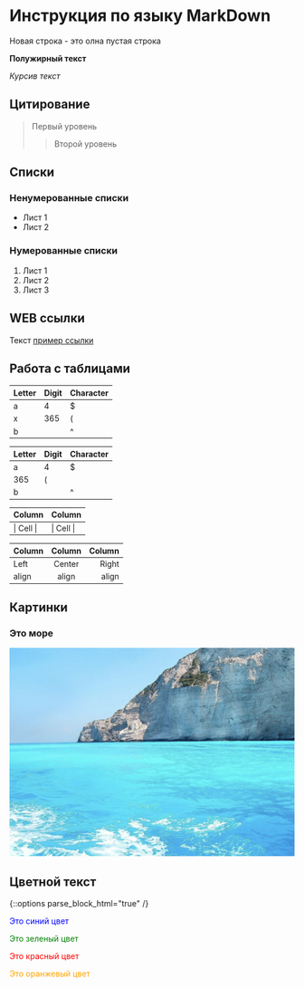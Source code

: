 # Инструкция по языку MarkDown

Новая строка - это олна пустая строка

**Полужирный текст**

*Курсив текст*

## Цитирование
> Первый уровень
>> Второй уровень

## Списки
### Ненумерованные списки
* Лист 1
* Лист 2
### Нумерованные списки
1. Лист 1
2. Лист 2
3. Лист 3

## WEB ссылки
Текст [пример ссылки](http.example.com "Всплывающая подсказка")

## Работа с таблицами

Letter | Digit | Character
------ | ------|----------
a      | 4     | $
x      | 365    | (
b      |       | ^  

Letter|Digit|Character
---|---|---
a|4|$
 |365|(
b| |^  

Column | Column
------ | ------
\| Cell \|| \| Cell \|  


Column | Column | Column
:----- | :----: | -----:
Left   | Center | Right
align  | align  | align

## Картинки

### Это море

![sea](sea.png "море")


## Цветной текст
<!--- с добавлением HTML--->	
{::options parse_block_html="true" /}

<span style="color:blue"> Это синий цвет</span>

<span style="color:green"> Это зеленый цвет</span>

<span style="color:red"> Это красный цвет</span>

<!--- на github текст не окрасился--->

<style>
o { color: Orange }
</style>

<o>Это оранжевый цвет</o> 


